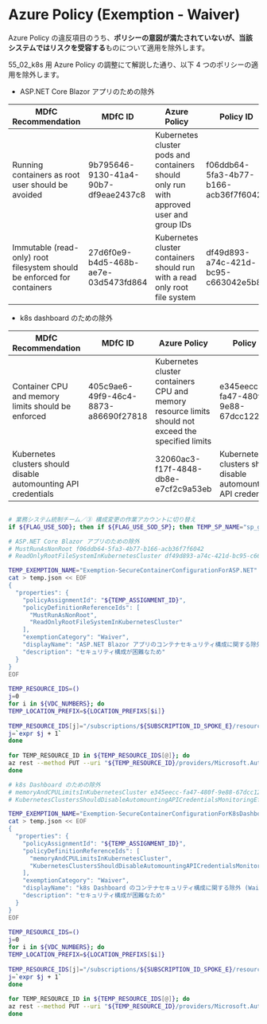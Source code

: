 # Azure Policy (Exemption - Waiver)

Azure Policy の違反項目のうち、**ポリシーの意図が満たされていないが、当該システムではリスクを受容する**ものについて適用を除外します。

55_02_k8s 用 Azure Policy の調整にて解説した通り、以下 4 つのポリシーの適用を除外します。

- ASP.NET Core Blazor アプリのための除外

| MDfC Recommendation | MDfC ID | Azure Policy | Policy ID |
| --- | --- | --- | --- |
| Running containers as root user should be avoided | 9b795646-9130-41a4-90b7-df9eae2437c8 | Kubernetes cluster pods and containers should only run with approved user and group IDs | f06ddb64-5fa3-4b77-b166-acb36f7f6042 |
| Immutable (read-only) root filesystem should be enforced for containers | 27d6f0e9-b4d5-468b-ae7e-03d5473fd864 | Kubernetes cluster containers should run with a read only root file system | df49d893-a74c-421d-bc95-c663042e5b80 |

- k8s dashboard のための除外

| MDfC Recommendation | MDfC ID | Azure Policy | Policy ID |
| --- | --- | --- | --- |
| Container CPU and memory limits should be enforced | 405c9ae6-49f9-46c4-8873-a86690f27818 | Kubernetes cluster containers CPU and memory resource limits should not exceed the specified limits | e345eecc-fa47-480f-9e88-67dcc122b164 |
| Kubernetes clusters should disable automounting API credentials| | 32060ac3-f17f-4848-db8e-e7cf2c9a53eb | Kubernetes clusters should disable automounting API credentials | 423dd1ba-798e-40e4-9c4d-b6902674b423 |

```bash

# 業務システム統制チーム／③ 構成変更の作業アカウントに切り替え
if ${FLAG_USE_SOD}; then if ${FLAG_USE_SOD_SP}; then TEMP_SP_NAME="sp_gov_change"; az login --service-principal --username ${SP_APP_IDS[${TEMP_SP_NAME}]} --password "${SP_PWDS[${TEMP_SP_NAME}]}" --tenant ${PRIMARY_DOMAIN_NAME} --allow-no-subscriptions; else az account clear; az login -u "user_gov_change@${PRIMARY_DOMAIN_NAME}" -p "${ADMIN_PASSWORD}"; fi; fi

# ASP.NET Core Blazor アプリのための除外
# MustRunAsNonRoot f06ddb64-5fa3-4b77-b166-acb36f7f6042
# ReadOnlyRootFileSystemInKubernetesCluster df49d893-a74c-421d-bc95-c663042e5b80

TEMP_EXEMPTION_NAME="Exemption-SecureContainerConfigurationForASP.NET"
cat > temp.json << EOF
{
  "properties": {
    "policyAssignmentId": "${TEMP_ASSIGNMENT_ID}",
    "policyDefinitionReferenceIds": [
      "MustRunAsNonRoot",
      "ReadOnlyRootFileSystemInKubernetesCluster"
    ],
    "exemptionCategory": "Waiver",
    "displayName": "ASP.NET Blazor アプリのコンテナセキュリティ構成に関する除外 (Waiver)",
    "description": "セキュリティ構成が困難なため"
  }
}
EOF
 
TEMP_RESOURCE_IDS=()
j=0
for i in ${VDC_NUMBERS}; do
TEMP_LOCATION_PREFIX=${LOCATION_PREFIXS[$i]}
 
TEMP_RESOURCE_IDS[j]="/subscriptions/${SUBSCRIPTION_ID_SPOKE_E}/resourcegroups/rg-spokee-${TEMP_LOCATION_PREFIX}/providers/microsoft.containerservice/managedclusters/aks-spokee-${TEMP_LOCATION_PREFIX}"
j=`expr $j + 1`
done
 
for TEMP_RESOURCE_ID in ${TEMP_RESOURCE_IDS[@]}; do
az rest --method PUT --uri "${TEMP_RESOURCE_ID}/providers/Microsoft.Authorization/policyExemptions/${TEMP_EXEMPTION_NAME}?api-version=2022-07-01-preview" --body @temp.json
done

# k8s Dashboard のための除外
# memoryAndCPULimitsInKubernetesCluster e345eecc-fa47-480f-9e88-67dcc122b164
# KubernetesClustersShouldDisableAutomountingAPICredentialsMonitoringEffect 423dd1ba-798e-40e4-9c4d-b6902674b423

TEMP_EXEMPTION_NAME="Exemption-SecureContainerConfigurationForK8sDashboard"
cat > temp.json << EOF
{
  "properties": {
    "policyAssignmentId": "${TEMP_ASSIGNMENT_ID}",
    "policyDefinitionReferenceIds": [
      "memoryAndCPULimitsInKubernetesCluster",
      "KubernetesClustersShouldDisableAutomountingAPICredentialsMonitoringEffect"
    ],
    "exemptionCategory": "Waiver",
    "displayName": "k8s Dashboard のコンテナセキュリティ構成に関する除外 (Waiver)",
    "description": "セキュリティ構成が困難なため"
  }
}
EOF
 
TEMP_RESOURCE_IDS=()
j=0
for i in ${VDC_NUMBERS}; do
TEMP_LOCATION_PREFIX=${LOCATION_PREFIXS[$i]}
 
TEMP_RESOURCE_IDS[j]="/subscriptions/${SUBSCRIPTION_ID_SPOKE_E}/resourcegroups/rg-spokee-${TEMP_LOCATION_PREFIX}/providers/microsoft.containerservice/managedclusters/aks-spokee-${TEMP_LOCATION_PREFIX}"
j=`expr $j + 1`
done
 
for TEMP_RESOURCE_ID in ${TEMP_RESOURCE_IDS[@]}; do
az rest --method PUT --uri "${TEMP_RESOURCE_ID}/providers/Microsoft.Authorization/policyExemptions/${TEMP_EXEMPTION_NAME}?api-version=2022-07-01-preview" --body @temp.json
done

```
